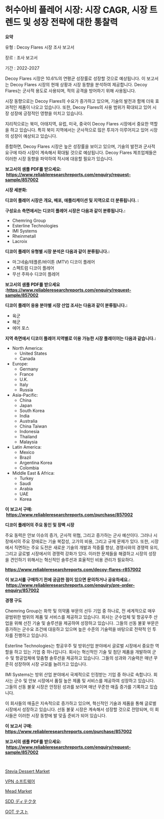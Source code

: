 <p><h1>허수아비 플레어 시장: 시장 CAGR, 시장 트렌드 및 성장 전략에 대한 통찰력</h1></p><p><strong>요약</strong></p>
<p><p>유형 : Decoy Flares 시장 조사 보고서</p><p>장르 : 조사 보고서</p><p>기간 : 2022-2027</p><p>Decoy Flares 시장은 10.6%의 연평균 성장률로 성장할 것으로 예상됩니다. 이 보고서는 Decoy Flares 시장의 현재 상황과 시장 동향을 분석하여 제공합니다. Decoy Flares는 군사적 용도로 사용되며, 적의 공격을 방어하기 위해 사용됩니다.</p><p>시장 동향으로는 Decoy Flares의 수요가 증가하고 있으며, 기술의 발전과 함께 더욱 효과적인 제품이 나오고 있습니다. 또한, Decoy Flares의 사용 범위가 확대되고 있어 시장 성장에 긍정적인 영향을 미치고 있습니다.</p><p>지리적으로는 북미, 아태지역, 유럽, 미국, 중국이 Decoy Flares 시장에서 중요한 역할을 하고 있습니다. 특히 북미 지역에서는 군사적으로 많은 투자가 이루어지고 있어 시장의 성장이 예상되고 있습니다.</p><p>종합하면, Decoy Flares 시장은 높은 성장률을 보이고 있으며, 기술의 발전과 군사적 요구에 따라 시장이 계속해서 확대될 것으로 예상됩니다. Decoy Flares 제조업체들은 이러한 시장 동향을 파악하여 적시에 대응할 필요가 있습니다.</p></p>
<p><strong>보고서의 샘플 PDF를 받으세요: &nbsp;<a href="https://www.reliableresearchreports.com/enquiry/request-sample/857002">https://www.reliableresearchreports.com/enquiry/request-sample/857002</a></strong></p>
<p><strong>시장 세분화:</strong></p>
<p><strong> 디코이 플레어 시장은 개요, 배포, 애플리케이션 및 지역으로 더 분류됩니다. :</strong></p>
<p><strong>구성요소 측면에서는 디코이 플레어 시장은 다음과 같이 분류됩니다.:</strong></p>
<p><ul><li>Chemring Group</li><li>Esterline Technologies</li><li>IMI Systems</li><li>Rheinmetall</li><li>Lacroix</li></ul></p>
<p><strong> 디코이 플레어 유형별 시장 분석은 다음과 같이 분류됩니다.:</strong></p>
<p><ul><li>마그네슘/테플론/바이톤 (MTV) 디코이 플레어</li><li>스펙트럼 디코이 플레어</li><li>무선 주파수 디코이 플레어</li></ul></p>
<p><strong>보고서의 샘플 PDF를 받으세요 :<a href="https://www.reliableresearchreports.com/enquiry/request-sample/857002">https://www.reliableresearchreports.com/enquiry/request-sample/857002</a></strong></p>
<p><strong> 디코이 플레어 응용 분야별 시장 산업 조사는 다음과 같이 분류됩니다.:</strong></p>
<p><ul><li>육군</li><li>해군</li><li>에어 포스</li></ul></p>
<p><strong>지역 측면에서 디코이 플레어 지역별로 이용 가능한 시장 플레이어는 다음과 같습니다.:</strong></p>
<p><ul>
    <li>
        North America:
        <ul>
            <li>United States</li>
            <li>Canada</li>
        </ul>
    </li>
    <li>
        Europe:
        <ul>
            <li>Germany</li>
            <li>France</li>
            <li>U.K.</li>
            <li>Italy</li>
            <li>Russia</li>
        </ul>
    </li>
    <li>
        Asia-Pacific:
        <ul>
            <li>China</li>
            <li>Japan</li>
            <li>South Korea</li>
            <li>India</li>
            <li>Australia</li>
            <li>China Taiwan</li>
            <li>Indonesia</li>
            <li>Thailand</li>
            <li>Malaysia</li>
        </ul>
    </li>
    <li>
        Latin America:
        <ul>
            <li>Mexico</li>
            <li>Brazil</li>
            <li>Argentina Korea</li>
            <li>Colombia</li>
        </ul>
    </li>
    <li>
        Middle East & Africa:
        <ul>
            <li>Turkey</li>
            <li>Saudi</li>
            <li>Arabia</li>
            <li>UAE</li>
            <li>Korea</li>
        </ul>
    </li>
    </ul></p>
<p><strong>이 보고서 구매: &nbsp;<a href="https://www.reliableresearchreports.com/purchase/857002">https://www.reliableresearchreports.com/purchase/857002</a></strong></p>
<p><strong>디코이 플레어의 주요 동인 및 장벽 시장</strong></p>
<p><p>주요 동력은 안보 이슈의 증가, 군사적 위협, 그리고 증가하는 군사 예산이다. 그러나 시장에서의 주요 장애로는 기술 복잡성, 고가의 비용, 그리고 규제 문제가 있다. 또한, 시장에서 직면하는 주요 도전은 새로운 기술의 개발과 적중률 향상, 경쟁사와의 경쟁력 유지, 그리고 글로벌 시장에서의 경쟁력 강화가 있다. 이러한 문제들을 해결하고 시장의 성장을 견인하기 위해서는 혁신적인 솔루션과 효율적인 비용 관리가 필요하다.</p></p>
<p><strong><a href="https://www.reliableresearchreports.com/decoy-flares-r857002">https://www.reliableresearchreports.com/decoy-flares-r857002</a></strong></p>
<p><strong>이 보고서를 구매하기 전에 궁금한 점이 있으면 문의하거나 공유하세요.: &nbsp;<a href="https://www.reliableresearchreports.com/enquiry/pre-order-enquiry/857002">https://www.reliableresearchreports.com/enquiry/pre-order-enquiry/857002</a></strong></p>
<p><strong>경쟁 구도</strong></p>
<p><p>Chemring Group는 화학 및 의약품 부문의 선두 기업 중 하나로, 전 세계적으로 매우 광범위한 범위의 제품 및 서비스를 제공하고 있습니다. 회사는 군수업체 및 항공우주 산업을 위해 선진 기술 및 솔루션을 제공하여 성장하고 있습니다. 그들의 선동 불꽃 부문은 증가하는 군수요 조건에 대응하고 있으며 높은 수준의 기술력을 바탕으로 전략적 인 투자를 진행하고 있습니다.</p><p>Esterline Technologies는 항공우주 및 방위산업 분야에서 글로벌 시장에서 중요한 역할을 하고 있는 기업 중 하나입니다. 회사는 혁신적인 기술 및 첨단 제품을 개발하여 군수 및 항공업체에 맞춤형 솔루션을 제공하고 있습니다. 그들의 성과와 기술력은 매년 꾸준히 성장하여 시장 규모를 늘려가고 있습니다.</p><p>IMI Systems는 방위 산업 분야에서 국제적으로 인정받는 기업 중 하나로 속합니다. 회사는 군수 및 안보 시장에서 품질 높은 제품 및 서비스를 제공하여 성장하고 있습니다. 그들의 선동 불꽃 시장은 안정된 성과를 보이며 매년 꾸준한 매출 증가를 기록하고 있습니다.</p><p>이 회사들의 매출은 지속적으로 증가하고 있으며, 혁신적인 기술과 제품을 통해 글로벌 시장에서 성장하고 있습니다. 선동 불꽃 시장은 계속해서 성장할 것으로 전망되며, 이 회사들은 이러한 시장 동향에 발 맞출 준비가 되어 있습니다.</p></p>
<p><strong>이 보고서 구매: &nbsp; <a href="https://www.reliableresearchreports.com/purchase/857002">https://www.reliableresearchreports.com/purchase/857002</a></strong></p>
<p><strong>보고서의 샘플 PDF를 받으세요: &nbsp;<a href="https://www.reliableresearchreports.com/enquiry/request-sample/857002">https://www.reliableresearchreports.com/enquiry/request-sample/857002</a></strong><strong></strong></p>
<p>&nbsp;</p>
<p><p><a href="https://github.com/kathiaseamanalvaradovlprc2h/Market-Research-Report-List-1/blob/main/stevia-dessert-market.md">Stevia Dessert Market</a></p><p><a href="https://github.com/vsr06p4p49/Market-Research-Report-List-1/blob/main/223173316964.md">VPN 소프트웨어</a></p><p><a href="https://github.com/wusalecollins540tpqoz/Market-Research-Report-List-1/blob/main/mead-market.md">Mead Market</a></p><p><a href="https://medium.com/@freedayundt2023/sdd%E3%83%87%E3%82%A3%E3%83%86%E3%82%AF%E3%82%BF%E3%83%BC%E5%B8%82%E5%A0%B4%E8%AA%BF%E6%9F%BB%E3%83%AC%E3%83%9D%E3%83%BC%E3%83%88-%E3%81%9D%E3%81%AE%E6%AD%B4%E5%8F%B2%E3%81%8A%E3%82%88%E3%81%B32024%E5%B9%B4%E3%81%8B%E3%82%892031%E5%B9%B4%E3%81%BE%E3%81%A7%E3%81%AE%E4%BA%88%E6%B8%AC-f1db4b3296ee">SDD ディテクタ</a></p><p><a href="https://medium.com/@stephengrant2015/got%E3%83%86%E3%82%B9%E3%83%88%E5%B8%82%E5%A0%B4-2031%E5%B9%B4%E3%81%BE%E3%81%A7%E3%81%AE%E6%88%90%E5%8A%9F%E3%81%99%E3%82%8B%E3%83%93%E3%82%B8%E3%83%8D%E3%82%B9%E6%88%A6%E7%95%A5%E4%BA%88%E6%B8%AC%E3%81%AE%E9%8D%B5-eb050e5b1a25">GOT テスト</a></p></p>